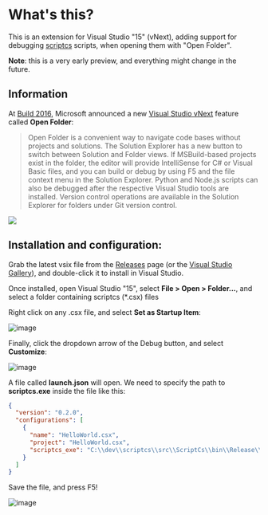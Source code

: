 # What's this?

This is an extension for Visual Studio "15" (vNext), adding support for debugging [scriptcs](http://scriptcs.net) scripts, when opening them with "Open Folder".

**Note**: this is a very early preview, and everything might change in the future.

## Information

At [Build 2016](https://build.microsoft.com/), Microsoft announced a new [Visual Studio vNext](http://aka.ms/vsnext) feature called **Open Folder**:

> Open Folder is a convenient way to navigate code bases without projects and solutions. The Solution Explorer has a new button to switch between Solution and Folder views. If MSBuild-based projects exist in the folder, the editor will provide IntelliSense for C# or Visual Basic files, and you can build or debug by using F5 and the file context menu in the Solution Explorer. Python and Node.js scripts can also be debugged after the respective Visual Studio tools are installed. Version control operations are available in the Solution Explorer for folders under Git version control.

![](https://i3-vso.sec.s-msft.com/dynimg/IC850198.png)

## Installation and configuration:

Grab the latest vsix file from the [Releases](../../releases) page (or the [Visual Studio Gallery](https://visualstudiogallery.msdn.microsoft.com/9600779f-ee03-4b1b-9dfa-5bb9af85085b)), and double-click it to install in Visual Studio.

Once installed, open Visual Studio "15", select **File > Open > Folder...**, and select a folder containing scriptcs (*.csx) files

Right click on any .csx file, and select **Set as Startup Item**:  

![image](https://cloud.githubusercontent.com/assets/601206/14170386/32a12268-f736-11e5-9d49-3aef4607ed52.png)

Finally, click the dropdown arrow of the Debug button, and select **Customize**:

![image](https://cloud.githubusercontent.com/assets/601206/14170490/c1e802f2-f736-11e5-9a5b-75d70507c0e1.png)

A file called **launch.json** will open. We need to specify the path to **scriptcs.exe** inside the file like this:
 
```json
{
  "version": "0.2.0",
  "configurations": [
    {
      "name": "HelloWorld.csx",
      "project": "HelloWorld.csx",
	  "scriptcs_exe": "C:\\dev\\scriptcs\\src\\ScriptCs\\bin\\Release\\scriptcs.exe"
    }
  ]
}
```

Save the file, and press F5!

![image](https://cloud.githubusercontent.com/assets/601206/14171166/3d7b216c-f73a-11e5-9be9-46aa49bed80b.png)

